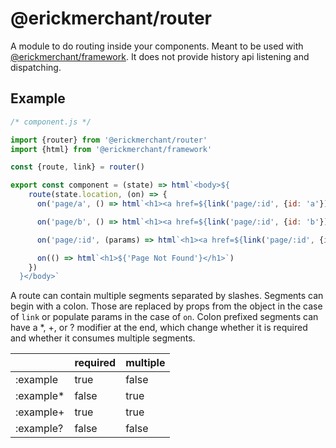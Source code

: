 # @erickmerchant/router

A module to do routing inside your components. Meant to be used with [@erickmerchant/framework](https://github.com/erickmerchant/framework). It does not provide history api listening and dispatching.

## Example

``` javascript
/* component.js */

import {router} from '@erickmerchant/router'
import {html} from '@erickmerchant/framework'

const {route, link} = router()

export const component = (state) => html`<body>${
    route(state.location, (on) => {
      on('page/a', () => html`<h1><a href=${link('page/:id', {id: 'a'})}>${'Page A'}</a></h1>`)

      on('page/b', () => html`<h1><a href=${link('page/:id', {id: 'b'})}>${'Page B'}</a></h1>`)

      on('page/:id', (params) => html`<h1><a href=${link('page/:id', {id: params.id})}>${`Page ${params.id}`}</a></h1>`)

      on(() => html`<h1>${'Page Not Found'}</h1>`)
    })
  }</body>`
```

A route can contain multiple segments separated by slashes. Segments can begin with a colon. Those are replaced by props from the object in the case of `link` or populate params in the case of `on`. Colon prefixed segments can have a \*, \+, or ? modifier at the end, which change whether it is required and whether it consumes multiple segments.

|          | required | multiple
|---       |---       |---
|:example  | true     | false
|:example* | false    | true
|:example+ | true     | true
|:example? | false    | false
